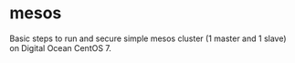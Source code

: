 # mesos

Basic steps to run and secure simple mesos cluster (1 master and 1 slave) on Digital Ocean CentOS 7.
